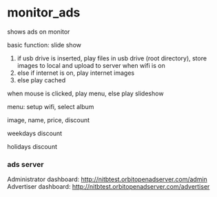 monitor_ads
===========

shows ads on monitor


basic function: slide show

1. if usb drive is inserted, play files in usb drive (root directory), store images to local and upload to server when wifi is on
1. else if internet is on, play internet images
1. else play cached


when mouse is clicked, play menu, else play slideshow

menu: setup wifi, select album


image, name, price, discount

weekdays discount

holidays discount


### ads server

Administrator dashboard: http://nitbtest.orbitopenadserver.com/admin
Advertiser dashboard: http://nitbtest.orbitopenadserver.com/advertiser

